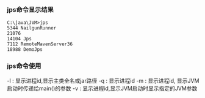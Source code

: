 ### jps命令显示结果
```
C:\java\JVM>jps
5344 NailgunRunner
21076
14104 Jps
7112 RemoteMavenServer36
18988 DemoJps
```

### jps命令使用
-l : 显示进程id,显示主类全名或jar路径
-q : 显示进程id
-m : 显示进程id, 显示JVM启动时传递给main()的参数
-v : 显示进程id,显示JVM启动时显示指定的JVM参数

